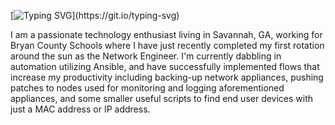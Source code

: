 
[![Typing SVG](https://readme-typing-svg.demolab.com?font=Montserrat&pause=10&left=true&vCenter=true&width=435&lines=Hello%2C+World!;My+name+is+Charles+Vincent.)](https://git.io/typing-svg)

I am a passionate technology enthusiast living in Savannah, GA, working for Bryan County Schools where I have just recently completed my first rotation around the sun as the Network Engineer. I'm currently dabbling in automation utilizing Ansible, and have successfully implemented flows that increase my productivity including backing-up network appliances, pushing patches to nodes used for monitoring and logging aforementioned appliances, and some smaller useful scripts to find end user devices with just a MAC address or IP address.
